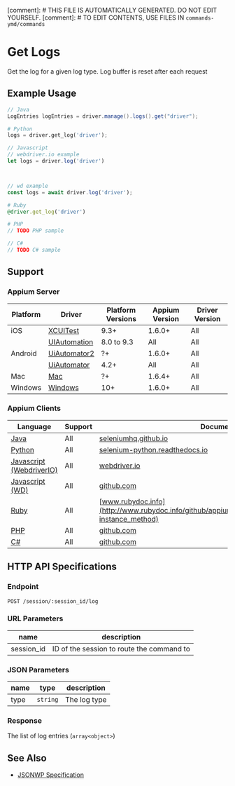 
[comment]: # THIS FILE IS AUTOMATICALLY GENERATED. DO NOT EDIT YOURSELF.
[comment]: # TO EDIT CONTENTS, USE FILES IN `commands-ymd/commands`

# Get Logs

Get the log for a given log type. Log buffer is reset after each request
## Example Usage

```java
// Java
LogEntries logEntries = driver.manage().logs().get("driver");

```

```python
# Python
logs = driver.get_log('driver');

```

```javascript
// Javascript
// webdriver.io example
let logs = driver.log('driver')



// wd example
const logs = await driver.log('driver');

```

```ruby
# Ruby
@driver.get_log('driver')

```

```php
# PHP
// TODO PHP sample

```

```csharp
// C#
// TODO C# sample

```



## Support

### Appium Server

|Platform|Driver|Platform Versions|Appium Version|Driver Version|
|--------|----------------|------|--------------|--------------|
| iOS | [XCUITest](/docs/en/drivers/ios-xcuitest.md) | 9.3+ | 1.6.0+ | All |
|  | [UIAutomation](/docs/en/drivers/ios-uiautomation.md) | 8.0 to 9.3 | All | All |
| Android | [UiAutomator2](/docs/en/drivers/android-uiautomator2.md) | ?+ | 1.6.0+ | All |
|  | [UiAutomator](/docs/en/drivers/android-uiautomator.md) | 4.2+ | All | All |
| Mac | [Mac](/docs/en/drivers/mac.md) | ?+ | 1.6.4+ | All |
| Windows | [Windows](/docs/en/drivers/windows.md) | 10+ | 1.6.0+ | All |

### Appium Clients

|Language|Support|Documentation|
|--------|-------|-------------|
|[Java](https://github.com/appium/java-client/releases/latest)| All |  [seleniumhq.github.io](https://seleniumhq.github.io/selenium/docs/api/java/org/openqa/selenium/logging/SessionLogs.html#getLogTypes--)  |
|[Python](https://github.com/appium/python-client/releases/latest)| All |  [selenium-python.readthedocs.io](http://selenium-python.readthedocs.io/api.html?highlight=get_log#selenium.webdriver.remote.webdriver.WebDriver.get_log)  |
|[Javascript (WebdriverIO)](http://webdriver.io/index.html)| All |  [webdriver.io](http://webdriver.io/api/protocol/log.html)  |
|[Javascript (WD)](https://github.com/admc/wd/releases/latest)| All |  [github.com](https://github.com/admc/wd/blob/master/lib/commands.js#L455)  |
|[Ruby](https://github.com/appium/ruby_lib/releases/latest)| All |  [www.rubydoc.info](http://www.rubydoc.info/github/appium/ruby_lib/Appium/Common#get_log-instance_method)  |
|[PHP](https://github.com/appium/php-client/releases/latest)| All |  [github.com](https://github.com/appium/php-client/)  |
|[C#](https://github.com/appium/appium-dotnet-driver/releases/latest)| All |  [github.com](https://github.com/appium/appium-dotnet-driver/)  |

## HTTP API Specifications

### Endpoint

`POST /session/:session_id/log`

### URL Parameters

|name|description|
|----|-----------|
|session_id|ID of the session to route the command to|

### JSON Parameters

|name|type|description|
|----|----|-----------|
| type | `string` | The log type |

### Response

The list of log entries (`array<object>`)

## See Also

* [JSONWP Specification](https://github.com/SeleniumHQ/selenium/wiki/JsonWireProtocol#sessionsessionidlog)
